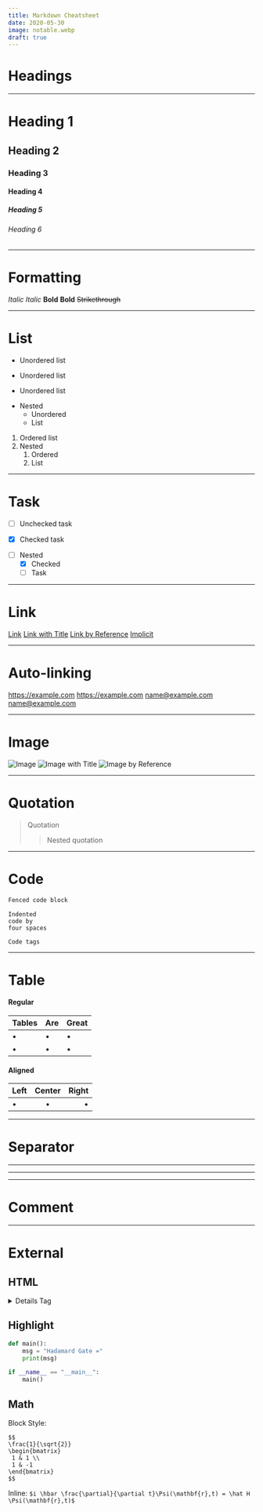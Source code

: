 ```yaml
---
title: Markdown Cheatsheet
date: 2020-05-30
image: notable.webp
draft: true
---
```


# Headings

---

# Heading 1

## Heading 2

### Heading 3

#### Heading 4

##### Heading 5

###### Heading 6

---

# Formatting

_Italic_
_Italic_
**Bold**
**Bold**
~~Strikethrough~~

---

# List

- Unordered list

* Unordered list

- Unordered list

* Nested
  - Unordered
  - List

1. Ordered list
1. Nested
   1. Ordered
   2. List

---

# Task

- [ ] Unchecked task

* [x] Checked task

- [ ] Nested
  - [x] Checked
  - [ ] Task

---

# Link

[Link](link)
[Link with Title](link "Title")
[Link by Reference][1]
[Implicit][]

[1]: link "Title"
[implicit]: implicit_link

---

# Auto-linking

https://example.com
<https://example.com>
name@example.com
<name@example.com>

---

# Image

![Image](favicon.svg)
![Image with Title](favicon.svg "Optional title")
![Image by Reference][2]

[2]: favicon.svg

---

# Quotation

> Quotation
>
> > Nested quotation

---

# Code

```markdown
Fenced code block
```

    Indented
    code by
    four spaces

<code>Code tags</code>

---

# Table

#### Regular

| Tables | Are | Great |
| ------ | --- | ----- |
| •      | •   | •     |
| •      | •   | •     |

#### Aligned

| Left | Center | Right |
| :--- | :----: | ----: |
| •    |   •    |     • |

---

# Separator

---

---

---

# Comment

<!-- This will not render -->

---

# External

## HTML

<details>

<summary>Details Tag</summary>

```html
<iframe class="pdf" src="posts/data/lighthouse.pdf#view=FitW"></iframe>
```

</details>

## Highlight

```python
def main():
	msg = "Hadamard Gate ="
	print(msg)

if __name__ == "__main__":
	main()
```

## Math

Block Style:

```
$$
\frac{1}{\sqrt{2}}
\begin{bmatrix}
 1 & 1 \\
 1 & -1
\end{bmatrix}
$$
```

Inline: `$i \hbar \frac{\partial}{\partial t}\Psi(\mathbf{r},t) = \hat H \Psi(\mathbf{r},t)$`
